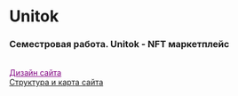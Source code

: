 # Unitok

<h3>Семестровая работа. Unitok - NFT маркетплейс</h3> 
  <br/>
<a href="https://fixcode.ru/templates/html/unitok/" style="color: purple;"> Дизайн сайта </a>
<br/>
<a href="https://miro.com/app/board/uXjVNhP02qc=/"> Структура и карта сайта </a>

